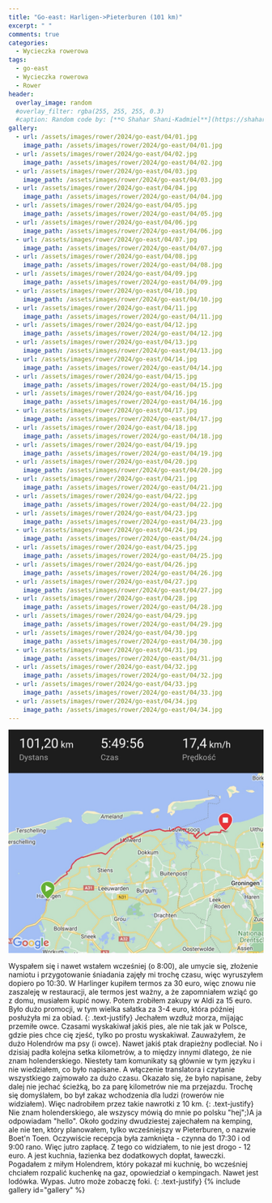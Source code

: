 ```yaml
---
title: "Go-east: Harligen->Pieterburen (101 km)"
excerpt: " "
comments: true
categories:
  - Wycieczka rowerowa
tags:
  - go-east
  - Wycieczka rowerowa
  - Rower
header:
  overlay_image: random
  #overlay_filter: rgba(255, 255, 255, 0.3)
  #caption: Random code by: [**© Shahar Shani-Kadmiel**](https://shaharkadmiel.github.io)"
gallery:
  - url: /assets/images/rower/2024/go-east/04/01.jpg
    image_path: /assets/images/rower/2024/go-east/04/01.jpg
  - url: /assets/images/rower/2024/go-east/04/02.jpg
    image_path: /assets/images/rower/2024/go-east/04/02.jpg
  - url: /assets/images/rower/2024/go-east/04/03.jpg
    image_path: /assets/images/rower/2024/go-east/04/03.jpg
  - url: /assets/images/rower/2024/go-east/04/04.jpg
    image_path: /assets/images/rower/2024/go-east/04/04.jpg
  - url: /assets/images/rower/2024/go-east/04/05.jpg
    image_path: /assets/images/rower/2024/go-east/04/05.jpg
  - url: /assets/images/rower/2024/go-east/04/06.jpg
    image_path: /assets/images/rower/2024/go-east/04/06.jpg
  - url: /assets/images/rower/2024/go-east/04/07.jpg
    image_path: /assets/images/rower/2024/go-east/04/07.jpg
  - url: /assets/images/rower/2024/go-east/04/08.jpg
    image_path: /assets/images/rower/2024/go-east/04/08.jpg
  - url: /assets/images/rower/2024/go-east/04/09.jpg
    image_path: /assets/images/rower/2024/go-east/04/09.jpg
  - url: /assets/images/rower/2024/go-east/04/10.jpg
    image_path: /assets/images/rower/2024/go-east/04/10.jpg
  - url: /assets/images/rower/2024/go-east/04/11.jpg
    image_path: /assets/images/rower/2024/go-east/04/11.jpg
  - url: /assets/images/rower/2024/go-east/04/12.jpg
    image_path: /assets/images/rower/2024/go-east/04/12.jpg
  - url: /assets/images/rower/2024/go-east/04/13.jpg
    image_path: /assets/images/rower/2024/go-east/04/13.jpg
  - url: /assets/images/rower/2024/go-east/04/14.jpg
    image_path: /assets/images/rower/2024/go-east/04/14.jpg
  - url: /assets/images/rower/2024/go-east/04/15.jpg
    image_path: /assets/images/rower/2024/go-east/04/15.jpg
  - url: /assets/images/rower/2024/go-east/04/16.jpg
    image_path: /assets/images/rower/2024/go-east/04/16.jpg
  - url: /assets/images/rower/2024/go-east/04/17.jpg
    image_path: /assets/images/rower/2024/go-east/04/17.jpg
  - url: /assets/images/rower/2024/go-east/04/18.jpg
    image_path: /assets/images/rower/2024/go-east/04/18.jpg
  - url: /assets/images/rower/2024/go-east/04/19.jpg
    image_path: /assets/images/rower/2024/go-east/04/19.jpg
  - url: /assets/images/rower/2024/go-east/04/20.jpg
    image_path: /assets/images/rower/2024/go-east/04/20.jpg
  - url: /assets/images/rower/2024/go-east/04/21.jpg
    image_path: /assets/images/rower/2024/go-east/04/21.jpg
  - url: /assets/images/rower/2024/go-east/04/22.jpg
    image_path: /assets/images/rower/2024/go-east/04/22.jpg
  - url: /assets/images/rower/2024/go-east/04/23.jpg
    image_path: /assets/images/rower/2024/go-east/04/23.jpg
  - url: /assets/images/rower/2024/go-east/04/24.jpg
    image_path: /assets/images/rower/2024/go-east/04/24.jpg
  - url: /assets/images/rower/2024/go-east/04/25.jpg
    image_path: /assets/images/rower/2024/go-east/04/25.jpg
  - url: /assets/images/rower/2024/go-east/04/26.jpg
    image_path: /assets/images/rower/2024/go-east/04/26.jpg
  - url: /assets/images/rower/2024/go-east/04/27.jpg
    image_path: /assets/images/rower/2024/go-east/04/27.jpg
  - url: /assets/images/rower/2024/go-east/04/28.jpg
    image_path: /assets/images/rower/2024/go-east/04/28.jpg
  - url: /assets/images/rower/2024/go-east/04/29.jpg
    image_path: /assets/images/rower/2024/go-east/04/29.jpg
  - url: /assets/images/rower/2024/go-east/04/30.jpg
    image_path: /assets/images/rower/2024/go-east/04/30.jpg
  - url: /assets/images/rower/2024/go-east/04/31.jpg
    image_path: /assets/images/rower/2024/go-east/04/31.jpg
  - url: /assets/images/rower/2024/go-east/04/32.jpg
    image_path: /assets/images/rower/2024/go-east/04/32.jpg
  - url: /assets/images/rower/2024/go-east/04/33.jpg
    image_path: /assets/images/rower/2024/go-east/04/33.jpg
  - url: /assets/images/rower/2024/go-east/04/34.jpg
    image_path: /assets/images/rower/2024/go-east/04/34.jpg
---
```

[![mapka](/assets/images/rower/2024/go-east/04/mapka.png)](https://connect.garmin.com/modern/activity/16580218751)

Wyspałem się i nawet wstałem wcześniej (o 8:00), ale umycie się, złożenie namiotu i przygotowanie śniadania zajęły mi trochę czasu, więc wyruszyłem dopiero po 10:30. W Harlinger kupiłem termos za 30 euro, więc znowu nie zaszaleję w restauracji, ale termos jest ważny, a że zapomniałem wziąć go z domu, musiałem kupić nowy. Potem zrobiłem zakupy w Aldi za 15 euro. Było dużo promocji, w tym wielka sałatka za 3-4 euro, która później posłużyła mi za obiad.
{: .text-justify}
Jechałem wzdłuż morza, mijając przemiłe owce. Czasami wyskakiwał jakiś pies, ale nie tak jak w Polsce, gdzie pies chce cię zjeść, tylko po prostu wyskakiwał. Zauważyłem, że dużo Holendrów ma psy (i owce). Nawet jakiś ptak drapieżny podleciał. No i dzisiaj padła kolejna setka kilometrów, a to między innymi dlatego, że nie znam holenderskiego. Niestety tam komunikaty są głównie w tym języku i nie wiedziałem, co było napisane. A włączenie translatora i czytanie wszystkiego zajmowało za dużo czasu. Okazało się, że było napisane, żeby dalej nie jechać ścieżką, bo za parę kilometrów nie ma przejazdu. Trochę się domyślałem, bo był zakaz wchodzenia dla ludzi (rowerów nie widziałem). Więc nadrobiłem przez takie nawrotki z 10 km.
{: .text-justify}
Nie znam holenderskiego, ale wszyscy mówią do mnie po polsku "hej";)A ja odpowiadam "hello". Około godziny dwudziestej zajechałem na kemping, ale nie ten, który planowałem, tylko wcześniejszy w Pieterburen, o nazwie Boet'n Toen. Oczywiście recepcja była zamknięta - czynna do 17:30 i od 9:00 rano. Więc jutro zapłacę. Z tego co widziałem, to nie jest drogo - 12 euro. A jest kuchnia, łazienka bez dodatkowych dopłat, ławeczki. Pogadałem z miłym Holendrem, który pokazał mi kuchnię, bo wcześniej chciałem rozpalić kuchenkę na gaz, opowiedział o kempingach. Nawet jest lodówka. Wypas. Jutro może zobaczę foki.
{: .text-justify}
{% include gallery id="gallery" %}

